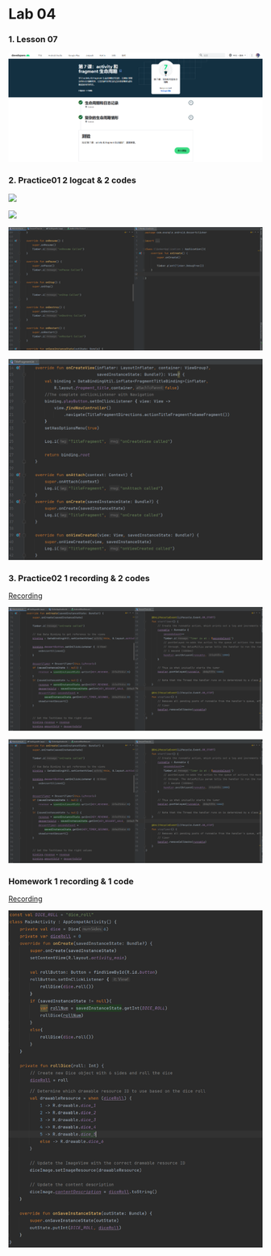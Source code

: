 # Lab 04

### 1. Lesson 07

![](https://github.com/Shyggo/Android_Development/blob/main/Lab04/Overview.png)

### 2. Practice01 2 logcat & 2 codes

![](https://github.com/Shyggo/Android_Development/blob/main/Lab04/dessertClicker_logca.png)

![](https://github.com/Shyggo/Android_Development/blob/main/Lab04/travia_logca.png)

![](https://github.com/Shyggo/Android_Development/blob/main/Lab04/dessertClicker_code.png)

![](https://github.com/Shyggo/Android_Development/blob/main/Lab04/travia_code.png)

### 3. Practice02 1 recording & 2 codes

[Recording](https://github.com/Shyggo/Android_Development/blob/main/Lab04/dessert_rotate.mp4)

![](https://github.com/Shyggo/Android_Development/blob/main/Lab04/dessertClicker_code_01.png)

![](https://github.com/Shyggo/Android_Development/blob/main/Lab04/dessertClicker_code_01.png)

### Homework 1 recording & 1 code

[Recording](https://github.com/Shyggo/Android_Development/blob/main/Lab04/dice_roller.mp4)

![](https://github.com/Shyggo/Android_Development/blob/main/Lab04/rollDice_code.png)
